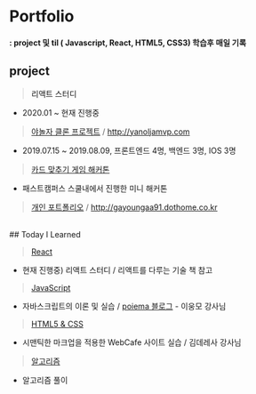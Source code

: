 # Portfolio
#### : project 및 til ( Javascript, React, HTML5, CSS3) 학습후 매일 기록



## project

> <a>리액트 스터디</a> 

- 2020.01 ~ 현재 진행중

> <a href="https://github.com/gayoungaa91/yanolja-frontend ">야놀자 클론 프로젝트</a> / http://yanoljamvp.com

- 2019.07.15 ~ 2019.08.09, 프론트엔드 4명, 백엔드 3명, IOS 3명
> <a href="https://github.com/gayoungaa91/FDS-card91/tree/develop">카드 맞추기 게임 해커톤</a>
- 패스트캠퍼스 스쿨내에서 진행한 미니 해커톤
> <a href="https://github.com/gayoungaa91/portfolio/tree/master/project/portfolio-leegayoung">개인 포트폴리오</a> / http://gayoungaa91.dothome.co.kr
<br>
## Today I Learned 

> <a href="https://github.com/gayoungaa91/portfolio/tree/master/T.I.L/React/study-group">React</a>
- 현재 진행중) 리액트 스터디 / 리액트를 다루는 기술 책 참고
> <a href="https://github.com/gayoungaa91/portfolio/tree/master/T.I.L/JS">JavaScript</a>
- 자바스크립트의 이론 및 실습 / <a href="https://poiemaweb.com/">poiema 블로그</a> - 이웅모 강사님
><a href="https://github.com/gayoungaa91/portfolio/tree/master/T.I.L/html%20%26%20css">HTML5 & CSS</a>
- 시맨틱한 마크업을 적용한 WebCafe 사이트 실습 / 김데레사 강사님

> <a href="https://github.com/gayoungaa91/portfolio/tree/master/til/Algorithm">알고리즘</a>
- 알고리즘 풀이


